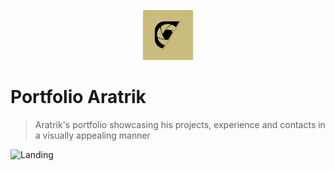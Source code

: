 <p align="center">
  <img src="./public/logo-512.png" lt="Logo" width="80" />
<p>

# Portfolio Aratrik
> Aratrik's portfolio showcasing his projects, experience and contacts in a visually appealing manner

![Landing](public/previews/landing.jpg)